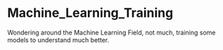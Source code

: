 # Machine_Learning_Training
Wondering around the Machine Learning Field, not much, training some models to understand much better.
